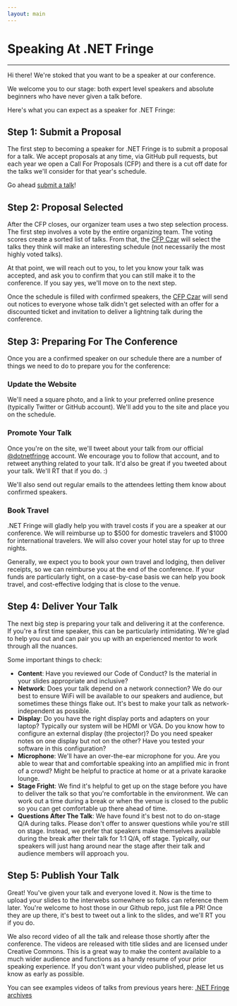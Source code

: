 ```yaml
---
layout: main
---
```


# Speaking At .NET Fringe
-----------------------

Hi there! We're stoked that you want to be a speaker at our conference.

We welcome you to our stage: both expert level speakers and absolute beginners who have never given a talk before. 

Here's what you can expect as a speaker for .NET Fringe:

## Step 1: Submit a Proposal

The first step to becoming a speaker for .NET Fringe is to submit a proposal for a talk. We accept proposals at any time, via GitHub pull requests, but each year we open a Call For Proposals (CFP) and there is a cut off date for the talks we'll consider for that year's schedule. 

Go ahead [submit a talk](https://github.com/dotnetfringe/dotnetfringe.github.io/tree/master/proposals)!

## Step 2: Proposal Selected

After the CFP closes, our organizer team uses a two step selection process. The first step involves a vote by the entire organizing team. The voting scores create a sorted list of talks. From that, the [CFP Czar](get-involved.html#cfp-czar) will select the talks they think will make an interesting schedule (not necessarily the most highly voted talks).

At that point, we will reach out to you, to let you know your talk was accepted, and ask you to confirm that you can still make it to the conference. If you say yes, we'll move on to the next step. 

Once the schedule is filled with confirmed speakers, the [CFP Czar](get-involved.html#cfp-czar) will send out notices to everyone whose talk didn't get selected with an offer for a discounted ticket and invitation to deliver a lightning talk during the conference.  

## Step 3: Preparing For The Conference

Once you are a confirmed speaker on our schedule there are a number of things we need to do to prepare you for the conference: 

### Update the Website

We'll need a square photo, and a link to your preferred online presence (typically Twitter or GitHub account). We'll add you to the site and place you on the schedule.

### Promote Your Talk

Once you're on the site, we'll tweet about your talk from our official [\@dotnetfringe](http://twitter.com/dotnetfringe) account. We encourage you to follow that account, and to retweet anything related to your talk. It'd also be great if you tweeted about your talk. We'll RT that if you do. :)

We'll also send out regular emails to the attendees letting them know about confirmed speakers. 

### Book Travel 

.NET Fringe will gladly help you with travel costs if you are a speaker at our conference. We will reimburse up to $500 for domestic travelers and $1000 for international travelers. We will also cover your hotel stay for up to three nights.

Generally, we expect you to book your own travel and lodging, then deliver receipts, so we can reimburse you at the end of the conference. If your funds are particularly tight, on a case-by-case basis we can help you book travel, and cost-effective lodging that is close to the venue.


## Step 4: Deliver Your Talk

The next big step is preparing your talk and delivering it at the conference. If you're a first time speaker, this can be particularly intimidating. We're glad to help you out and can pair you up with an experienced mentor to work through all the nuances. 

Some important things to check: 

- **Content**: Have you reviewed our Code of Conduct? Is the material in your slides appropriate and inclusive? 
- **Network**: Does your talk depend on a network connection? We do our best to ensure WiFi will be available to our speakers and audience, but sometimes these things flake out. It's best to make your talk as network-independent as possible.
- **Display**: Do you have the right display ports and adapters on your laptop? Typically our system will be HDMI or VGA. Do you know how to configure an external display (the projector)? Do you need speaker notes on one display but not on the other? Have you tested your software in this configuration?
- **Microphone**: We'll have an over-the-ear microphone for you. Are you able to wear that and comfortable speaking into an amplified mic in front of a crowd? Might be helpful to practice at home or at a private karaoke lounge. 
- **Stage Fright**: We find it's helpful to get up on the stage before you have to deliver the talk so that you're comfortable in the environment. We can work out a time during a break or when the venue is closed to the public so you can get comfortable up there ahead of time.
- **Questions After The Talk**: We have found it's best not to do on-stage Q/A during talks. Please don't offer to answer questions while you're still on stage. Instead, we prefer that speakers make themselves available during the break after their talk for 1:1 Q/A, off stage. Typically, our speakers will just hang around near the stage after their talk and audience members will approach you. 

## Step 5: Publish Your Talk

Great! You've given your talk and everyone loved it. Now is the time to upload your slides to the interwebs somewhere so folks can reference them later. You're welcome to host those in our Github repo, just file a PR! Once they are up there, it's best to tweet out a link to the slides, and we'll RT you if you do. 

We also record video of all the talk and release those shortly after the conference. The videos are released with title slides and are licensed under Creative Commons. This is a great way to make the content available to a much wider audience and functions as a handy resume of your prior speaking experience. If you don't want your video published, please let us know as early as possible. 

You can see examples videos of talks from previous years here: [.NET Fringe archives](archives.html)

